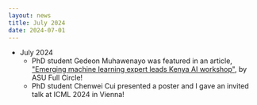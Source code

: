 ```yaml
---
layout: news
title: July 2024
date: 2024-07-01
---
```

- July 2024
    - PhD student Gedeon Muhawenayo was featured in an article, ["Emerging machine learning expert leads Kenya AI workshop"](https://fullcircle.asu.edu/research/emerging-machine-learning-expert-leads-kenya-ai-workshop/), by ASU Full Circle!
    - PhD student Chenwei Cui presented a poster and I gave an invited talk at ICML 2024 in Vienna!